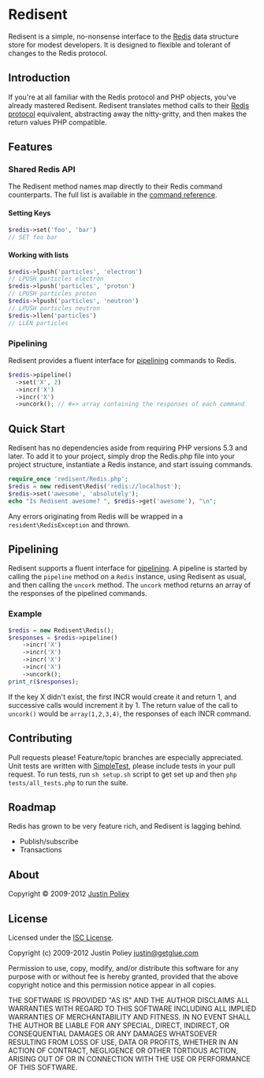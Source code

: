# Redisent

Redisent is a simple, no-nonsense interface to the [Redis](http://redis.io) data structure store for modest developers.
It is designed to flexible and tolerant of changes to the Redis protocol.

## Introduction

If you're at all familiar with the Redis protocol and PHP objects, you've already mastered Redisent.
Redisent translates method calls to their [Redis protocol](http://redis.io/topics/protocol) equivalent, abstracting away the nitty-gritty, and then makes the return values PHP compatible.

## Features

### Shared Redis API

The Redisent method names map directly to their Redis command counterparts.
The full list is available in the [command reference](http://redis.io/commands).

#### Setting Keys

```php
$redis->set('foo', 'bar')
// SET foo bar
```

#### Working with lists

```php
$redis->lpush('particles', 'electron')
// LPUSH particles electron
$redis->lpush('particles', 'proton')
// LPUSH particles proton
$redis->lpush('particles', 'neutron')
// LPUSH particles neutron
$redis->llen('particles')
// LLEN particles
```

### Pipelining

Redisent provides a fluent interface for [pipelining](http://redis.io/topics/pipelining) commands to Redis.

```php
$redis->pipeline()
  ->set('X', 2)
  ->incr('X')
  ->incr('X')
  ->uncork(); // #=> array containing the responses of each command
```

## Quick Start

Redisent has no dependencies aside from requiring PHP versions 5.3 and later.
To add it to your project, simply drop the Redis.php file into your project structure, instantiate a Redis instance, and start issuing commands.

```php
require_once 'redisent/Redis.php';
$redis = new redisent\Redis('redis://localhost');
$redis->set('awesome', 'absolutely');
echo "Is Redisent awesome? ", $redis->get('awesome'), "\n";
```

Any errors originating from Redis will be wrapped in a `resident\RedisException` and thrown.

## Pipelining

Redisent supports a fluent interface for [pipelining](http://redis.io/topics/pipelining).
A pipeline is started by calling the `pipeline` method on a `Redis` instance, using Redisent as usual, and then calling the `uncork` method.
The `uncork` method returns an array of the responses of the pipelined commands.

### Example

```php
$redis = new Redisent\Redis();
$responses = $redis->pipeline()
    ->incr('X')
    ->incr('X')
    ->incr('X')
    ->incr('X')
    ->uncork();
print_r($responses);
```

If the key X didn't exist, the first INCR would create it and return 1, and successive calls would increment it by 1.
The return value of the call to `uncork()` would be `array(1,2,3,4)`, the responses of each INCR command.

## Contributing

Pull requests please! Feature/topic branches are especially appreciated.
Unit tests are written with [SimpleTest](http://simpletest.org/), please include tests in your pull request.
To run tests, run `sh setup.sh` script to get set up and then `php tests/all_tests.php` to run the suite.

## Roadmap

Redis has grown to be very feature rich, and Redisent is lagging behind.

* Publish/subscribe
* Transactions

## About

Copyright &copy; 2009-2012 [Justin Poliey](http://justinpoliey.com)

## License

Licensed under the [ISC License](http://www.opensource.org/licenses/ISC).

Copyright (c) 2009-2012 Justin Poliey <justin@getglue.com>

Permission to use, copy, modify, and/or distribute this software for any purpose with or without fee is hereby granted, provided that the above copyright notice and this permission notice appear in all copies.

THE SOFTWARE IS PROVIDED "AS IS" AND THE AUTHOR DISCLAIMS ALL WARRANTIES WITH REGARD TO THIS SOFTWARE INCLUDING ALL IMPLIED WARRANTIES OF MERCHANTABILITY AND FITNESS. IN NO EVENT SHALL THE AUTHOR BE LIABLE FOR ANY SPECIAL, DIRECT, INDIRECT, OR CONSEQUENTIAL DAMAGES OR ANY DAMAGES WHATSOEVER RESULTING FROM LOSS OF USE, DATA OR PROFITS, WHETHER IN AN ACTION OF CONTRACT, NEGLIGENCE OR OTHER TORTIOUS ACTION, ARISING OUT OF OR IN CONNECTION WITH THE USE OR PERFORMANCE OF THIS SOFTWARE.
